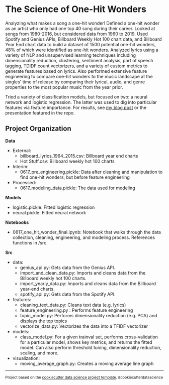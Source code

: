 The Science of One-Hit Wonders
==============================

Analyzing what makes a song a one-hit wonder! Defined a one-hit wonder as an artist who only had one top 40 song during their career. Looked at songs from 1980-2016, but considered data from 1960 to 2019.
Used Spotify and Genius APIs, Billboard Weekly Hot 100 chart data, and Billboard Year End chart data to build a dataset of 1500 potential one-hit wonders, 48% of which were identified as one-hit wonders. Analyzed lyrics using a variety of NLP and unsupervised learning techniques including dimensionality reduction, clustering, sentiment analysis, part of speech tagging, TDIDF count vectorizers, and a variety of custom metrics to generate features based on lyrics. Also performed extensive feature engineering to compare one-hit wonders to the music landscape at the singles' time of release by comparing their lyrical, audio, and genre properties to the most popular music from the year prior.

Tried a variety of classification models, but focused on two: a neural network and logistic regression. The latter was used to dig into particular features via feature importance. For results, see [my blog post](https://elarson649.github.io/2020/06/17/final-project/) or the presentation featured in the repo.

Project Organization
------------

**Data**
  * External: 
    * billboard_lyrics_1964_2015.csv: Billboard year end charts
    * Hot Stuff.csv: Billboard weekly hot 100 charts
  * Interim: 
    * 0617_pre_engineering.pickle: Data after cleaning and manipulation to find one-hit wonders, but before feature engineering
  * Processed:
    * 0617_modeling_data.pickle: The data used for modeling

**Models**
  * logistic.pickle: Fitted logistic regression
  * neural.pickle: Fitted neural network

**Notebooks**
  * 0617_one_hit_wonder_final.ipynb: Notebook that walks through the data collection, cleaning, engineering, and modeling process. References functions in /src.

**Src**
  * data:
    * genius_api.py: Gets data from the Genius API.
    * import_and_clean_data.py: Imports and cleans data from the Billboard weekly hot 100 charts.
    * import_yearly_data.py: Imports and cleans data from the Billboard year-end charts.
    * spotify_api.py: Gets data from the Spotify API.
  * features:
    * cleaning_text_data.py: Cleans text data (e.g. lyrics)
    * feature_engineering.py : Performs feature engineering
    * topic_model.py: Performs dimensionality reduction (e.g. PCA) and displays the top topics
    * vectorize_data.py: Vectorizes the data into a TFIDF vectorizer
  * models:
    * class_model.py: For a given trainval set, performs cross-validation for a particular model, shows key metrics, and returns the fitted model. Can also perform threshold tuning, dimensionality reduction, scaling, and more.
  * visualization:
    * moving_average_graph.py: Creates a moving average line graph

--------

<p><small>Project based on the <a target="_blank" href="https://drivendata.github.io/cookiecutter-data-science/">cookiecutter data science project template</a>. #cookiecutterdatascience</small></p>
